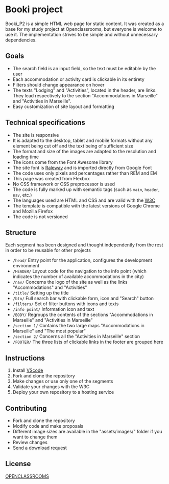 # Booki project
Booki_P2 is a simple HTML web page for static content. It was created as a base for my study project at Openclassrooms, but everyone is welcome to use it. The implementation strives to be simple and without unnecessary dependencies.

## Goals
* The search field is an input field, so the text must be editable by the user
* Each accommodation or activity card is clickable in its entirety
* Filters should change appearance on hover
* The texts "Lodging" and "Activities", located in the header, are links. They lead respectively to the section "Accommodations in Marseille" and "Activities in Marseille".
* Easy customization of site layout and formatting

## Technical specifications
* The site is responsive 
* It is adapted to the desktop, tablet and mobile formats without any element being cut off and the text being of sufficient size
* The format and size of the images are adapted to the resolution and loading time
* The icons come from the Font Awesome library
* The site font is [Raleway](https://fonts.google.com/specimen/Raleway) and is imported directly from Google Font 
* The code uses only pixels and percentages rather than REM and EM
* This page was created from Flexbox
* No CSS framework or CSS preprocessor is used
* The code is fully marked up with semantic tags (such as `main`, `header`, `nav`, etc.)
* The languages used are HTML and CSS and are valid with the [W3C](https://validator.w3.org/)
* The template is compatible with the latest versions of Google Chrome and Mozilla Firefox
* The code is not versioned

## Structure
Each segment has been designed and thought independently from the rest in order to be reusable for other projects
* `/head/` Entry point for the application, configures the development environment
* `/HEADER/` Layout code for the navigation to the info point (which indicates the number of available accommodations in the city) 
* `/nav/` Concerns the logo of the site as well as the links "Accommodations" and "Activities"
* `/title/` Setting up the title
* `/btn/` Full search bar with clickable form, icon and "Search" button
* `/filters/` Set of filter buttons with icons and texts
* `/info point/` Information icon and text
* `/BODY/` Regroups the contents of the sections "Accommodations in Marseille" and "Activities in Marseille"
* `/section 1/` Contains the two large maps "Accommodations in Marseille" and "The most popular"
* `/section 2/` Concerns all the "Activities in Marseille" section
* `/FOOTER/` The three lists of clickable links in the footer are grouped here

## Instructions
1. Install [VScode](https://code.visualstudio.com/)  
2. Fork and clone the repository  
3. Make changes or use only one of the segments  
4. Validate your changes with the W3C  
5. Deploy your own repository to a hosting service  

## Contributing
* Fork and clone the repository
* Modify code and make proposals
* Different image sizes are available in the "assets/images/" folder if you want to change them
* Review changes
* Send a download request

## License
[OPENCLASSROOMS](https://openclassrooms.com/fr/)
